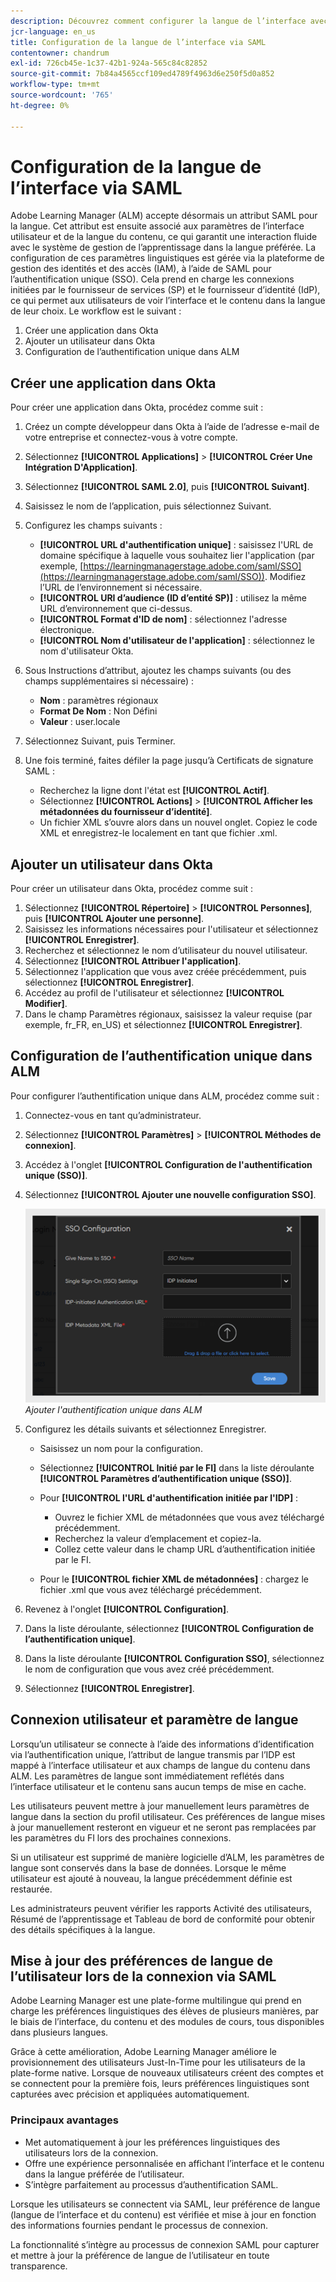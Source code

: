 ```yaml
---
description: Découvrez comment configurer la langue de l’interface avec SAML
jcr-language: en_us
title: Configuration de la langue de l’interface via SAML
contentowner: chandrum
exl-id: 726cb45e-1c37-42b1-924a-565c84c82852
source-git-commit: 7b84a4565ccf109ed4789f4963d6e250f5d0a852
workflow-type: tm+mt
source-wordcount: '765'
ht-degree: 0%

---
```


# Configuration de la langue de l’interface via SAML

Adobe Learning Manager (ALM) accepte désormais un attribut SAML pour la langue. Cet attribut est ensuite associé aux paramètres de l’interface utilisateur et de la langue du contenu, ce qui garantit une interaction fluide avec le système de gestion de l’apprentissage dans la langue préférée. La configuration de ces paramètres linguistiques est gérée via la plateforme de gestion des identités et des accès (IAM), à l’aide de SAML pour l’authentification unique (SSO). Cela prend en charge les connexions initiées par le fournisseur de services (SP) et le fournisseur d’identité (IdP), ce qui permet aux utilisateurs de voir l’interface et le contenu dans la langue de leur choix. Le workflow est le suivant :

1. Créer une application dans Okta
2. Ajouter un utilisateur dans Okta
3. Configuration de l’authentification unique dans ALM

## Créer une application dans Okta

Pour créer une application dans Okta, procédez comme suit :

1. Créez un compte développeur dans Okta à l’aide de l’adresse e-mail de votre entreprise et connectez-vous à votre compte.
2. Sélectionnez **[!UICONTROL Applications]** > **[!UICONTROL Créer Une Intégration D&#39;Application]**.
3. Sélectionnez **[!UICONTROL SAML 2.0]**, puis **[!UICONTROL Suivant]**.
4. Saisissez le nom de l’application, puis sélectionnez Suivant.
5. Configurez les champs suivants :

   * **[!UICONTROL URL d&#39;authentification unique]** : saisissez l&#39;URL de domaine spécifique à laquelle vous souhaitez lier l&#39;application (par exemple, [https://learningmanagerstage.adobe.com/saml/SSO](https://learningmanagerstage.adobe.com/saml/SSO)). Modifiez l’URL de l’environnement si nécessaire.
   * **[!UICONTROL URI d’audience (ID d’entité SP)]** : utilisez la même URL d’environnement que ci-dessus.
   * **[!UICONTROL Format d&#39;ID de nom]** : sélectionnez l&#39;adresse électronique.
   * **[!UICONTROL Nom d&#39;utilisateur de l&#39;application]** : sélectionnez le nom d&#39;utilisateur Okta.

6. Sous Instructions d’attribut, ajoutez les champs suivants (ou des champs supplémentaires si nécessaire) :
   * **Nom** : paramètres régionaux
   * **Format De Nom** : Non Défini
   * **Valeur** : user.locale

7. Sélectionnez Suivant, puis Terminer.
8. Une fois terminé, faites défiler la page jusqu’à Certificats de signature SAML :

   * Recherchez la ligne dont l&#39;état est **[!UICONTROL Actif]**.
   * Sélectionnez **[!UICONTROL Actions]** > **[!UICONTROL Afficher les métadonnées du fournisseur d’identité]**.
   * Un fichier XML s’ouvre alors dans un nouvel onglet. Copiez le code XML et enregistrez-le localement en tant que fichier .xml.

## Ajouter un utilisateur dans Okta

Pour créer un utilisateur dans Okta, procédez comme suit :

1. Sélectionnez **[!UICONTROL Répertoire]** > **[!UICONTROL Personnes]**, puis **[!UICONTROL Ajouter une personne]**.
2. Saisissez les informations nécessaires pour l&#39;utilisateur et sélectionnez **[!UICONTROL Enregistrer]**.
3. Recherchez et sélectionnez le nom d’utilisateur du nouvel utilisateur.
4. Sélectionnez **[!UICONTROL Attribuer l&#39;application]**.
5. Sélectionnez l&#39;application que vous avez créée précédemment, puis sélectionnez **[!UICONTROL Enregistrer]**.
6. Accédez au profil de l&#39;utilisateur et sélectionnez **[!UICONTROL Modifier]**.
7. Dans le champ Paramètres régionaux, saisissez la valeur requise (par exemple, fr_FR, en_US) et sélectionnez **[!UICONTROL Enregistrer]**.

## Configuration de l’authentification unique dans ALM

Pour configurer l’authentification unique dans ALM, procédez comme suit :

1. Connectez-vous en tant qu’administrateur.
2. Sélectionnez **[!UICONTROL Paramètres]** > **[!UICONTROL Méthodes de connexion]**.
3. Accédez à l&#39;onglet **[!UICONTROL Configuration de l&#39;authentification unique (SSO)]**.
4. Sélectionnez **[!UICONTROL Ajouter une nouvelle configuration SSO]**.

   ![](assets/sso-add.PNG)
   _Ajouter l&#39;authentification unique dans ALM_

5. Configurez les détails suivants et sélectionnez Enregistrer.
   * Saisissez un nom pour la configuration.
   * Sélectionnez **[!UICONTROL Initié par le FI]** dans la liste déroulante **[!UICONTROL Paramètres d’authentification unique (SSO)]**.
   * Pour **[!UICONTROL l&#39;URL d&#39;authentification initiée par l&#39;IDP]** :

      * Ouvrez le fichier XML de métadonnées que vous avez téléchargé précédemment.
      * Recherchez la valeur d’emplacement et copiez-la.
      * Collez cette valeur dans le champ URL d’authentification initiée par le FI.

   * Pour le **[!UICONTROL fichier XML de métadonnées]** : chargez le fichier .xml que vous avez téléchargé précédemment.

6. Revenez à l&#39;onglet **[!UICONTROL Configuration]**.
7. Dans la liste déroulante, sélectionnez **[!UICONTROL Configuration de l’authentification unique]**.
8. Dans la liste déroulante **[!UICONTROL Configuration SSO]**, sélectionnez le nom de configuration que vous avez créé précédemment.
9. Sélectionnez **[!UICONTROL Enregistrer]**.

## Connexion utilisateur et paramètre de langue

Lorsqu’un utilisateur se connecte à l’aide des informations d’identification via l’authentification unique, l’attribut de langue transmis par l’IDP est mappé à l’interface utilisateur et aux champs de langue du contenu dans ALM. Les paramètres de langue sont immédiatement reflétés dans l’interface utilisateur et le contenu sans aucun temps de mise en cache.

Les utilisateurs peuvent mettre à jour manuellement leurs paramètres de langue dans la section du profil utilisateur. Ces préférences de langue mises à jour manuellement resteront en vigueur et ne seront pas remplacées par les paramètres du FI lors des prochaines connexions.

Si un utilisateur est supprimé de manière logicielle d’ALM, les paramètres de langue sont conservés dans la base de données. Lorsque le même utilisateur est ajouté à nouveau, la langue précédemment définie est restaurée.

Les administrateurs peuvent vérifier les rapports Activité des utilisateurs, Résumé de l’apprentissage et Tableau de bord de conformité pour obtenir des détails spécifiques à la langue.

## Mise à jour des préférences de langue de l’utilisateur lors de la connexion via SAML

Adobe Learning Manager est une plate-forme multilingue qui prend en charge les préférences linguistiques des élèves de plusieurs manières, par le biais de l’interface, du contenu et des modules de cours, tous disponibles dans plusieurs langues.

Grâce à cette amélioration, Adobe Learning Manager améliore le provisionnement des utilisateurs Just-In-Time pour les utilisateurs de la plate-forme native. Lorsque de nouveaux utilisateurs créent des comptes et se connectent pour la première fois, leurs préférences linguistiques sont capturées avec précision et appliquées automatiquement.

### Principaux avantages

* Met automatiquement à jour les préférences linguistiques des utilisateurs lors de la connexion.
* Offre une expérience personnalisée en affichant l’interface et le contenu dans la langue préférée de l’utilisateur.
* S’intègre parfaitement au processus d’authentification SAML.

Lorsque les utilisateurs se connectent via SAML, leur préférence de langue (langue de l’interface et du contenu) est vérifiée et mise à jour en fonction des informations fournies pendant le processus de connexion.

La fonctionnalité s’intègre au processus de connexion SAML pour capturer et mettre à jour la préférence de langue de l’utilisateur en toute transparence.
